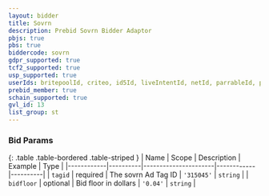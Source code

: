 ```yaml
---
layout: bidder
title: Sovrn
description: Prebid Sovrn Bidder Adaptor
pbjs: true
pbs: true
biddercode: sovrn
gdpr_supported: true
tcf2_supported: true
usp_supported: true
userIds: britepoolId, criteo, id5Id, liveIntentId, netId, parrableId, pubCommonId, sharedId, unifiedId
prebid_member: true
schain_supported: true
gvl_id: 13
list_group: st
---
```


### Bid Params

{: .table .table-bordered .table-striped }
| Name       | Scope    | Description          | Example    | Type     |
|------------|----------|----------------------|------------|----------|
| `tagid`    | required | The sovrn Ad Tag ID  | `'315045'` | `string` |
| `bidfloor` | optional | Bid floor in dollars | `'0.04'`   | `string` |
